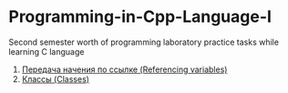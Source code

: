 # Programming-in-Cpp-Language-I
Second semester worth of programming laboratory practice tasks while learning C language

1. [Передача начения по ссылке (Referencing variables)](https://github.com/nazzrrg/Programming-in-Cpp-Language-II/tree/master/Programming%20in%20C%2B%2B/lab1)
1. [Классы (Classes)](https://github.com/nazzrrg/Programming-in-Cpp-Language-II/tree/master/Programming%20in%20C%2B%2B/lab2)
